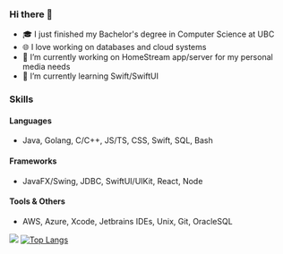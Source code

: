 ### Hi there 👋

<!--
**flynn-buc/flynn-buc** is a ✨ _special_ ✨ repository because its `README.md` (this file) appears on your GitHub profile.

Here are some ideas to get you started:


-->
- 🎓 I just finished my Bachelor's degree in Computer Science at UBC
- 🌐 I love working on databases and cloud systems
- 🔭 I’m currently working on HomeStream app/server for my personal media needs
- 🌱 I’m currently learning Swift/SwiftUI

### Skills

#### Languages
- Java, Golang, C/C++, JS/TS, CSS, Swift, SQL, Bash

#### Frameworks
- JavaFX/Swing, JDBC, SwiftUI/UIKit, React, Node
#### Tools & Others
- AWS, Azure, Xcode, Jetbrains IDEs, Unix, Git, OracleSQL

<!-- ![](https://komarev.com/ghpvc/?username=jmhirsch&color=blueviolet&style=flat&label=CT) -->
![](https://hit.yhype.me/github/profile?user_id=54959558)
[![Top Langs](https://github-readme-stats.vercel.app/api/top-langs/?username=jmhirsch&layout=compact&hide=html&langs_count=6)](https://github.com/jmhirsch/github-readme-stats)
